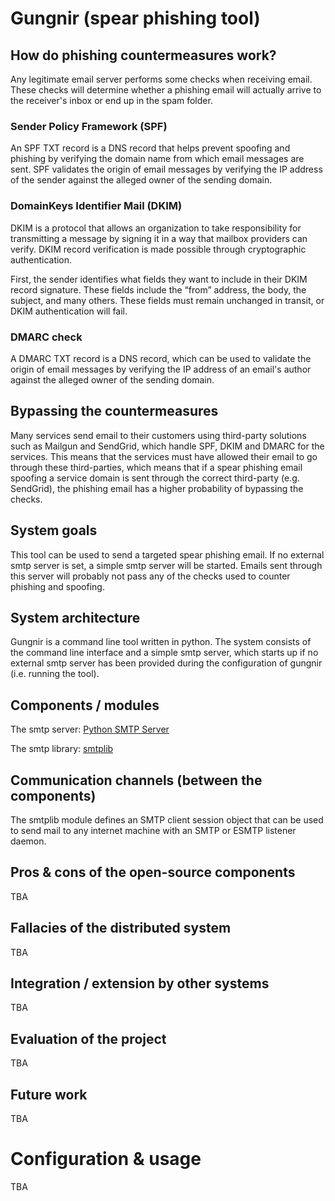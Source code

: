 # Gungnir (spear phishing tool)

## How do phishing countermeasures work?

Any legitimate email server performs some checks when receiving email. These checks will determine whether a phishing email will actually arrive to the receiver's inbox or end up in the spam folder.  

### Sender Policy Framework (SPF)

An SPF TXT record is a DNS record that helps prevent spoofing and phishing by verifying the domain name from which email messages are sent. SPF validates the origin of email messages by verifying the IP address of the sender against the alleged owner of the sending domain. 

### DomainKeys Identifier Mail (DKIM)

DKIM is a protocol that allows an organization to take responsibility for transmitting a message by signing it in a way that mailbox providers can verify. DKIM record verification is made possible through cryptographic authentication.

First, the sender identifies what fields they want to include in their DKIM record signature. These fields include the “from” address, the body, the subject, and many others. These fields must remain unchanged in transit, or DKIM authentication will fail.

### DMARC check

A DMARC TXT record is a DNS record, which can be used to validate the origin of email messages by verifying the IP address of an email's author against the alleged owner of the sending domain.

## Bypassing the countermeasures

Many services send email to their customers using third-party solutions such as Mailgun and SendGrid, which handle SPF, DKIM and DMARC for the services. This means that the services must have allowed their email to go through these third-parties, which means that if a spear phishing email spoofing a service domain is sent through the correct third-party (e.g. SendGrid), the phishing email has a higher probability of bypassing the checks.

## System goals

This tool can be used to send a targeted spear phishing email. If no external smtp server is set, a simple smtp server will be started. Emails sent through this server will probably not pass any of the checks used to counter phishing and spoofing.

## System architecture

Gungnir is a command line tool written in python. The system consists of the command line interface and a simple smtp server, which starts up if no external smtp server has been provided during the configuration of gungnir (i.e. running the tool).

## Components / modules

The smtp server: [Python SMTP Server](http://docs.python.org/library/smtpd.html)

The smtp library: [smtplib](https://docs.python.org/3/library/smtplib.html)

## Communication channels (between the components)

The smtplib module defines an SMTP client session object that can be used to send mail to any internet machine with an SMTP or ESMTP listener daemon.

## Pros & cons of the open-source components
TBA

## Fallacies of the distributed system
TBA

## Integration / extension by other systems
TBA

## Evaluation of the project
TBA

## Future work
TBA

# Configuration & usage
TBA